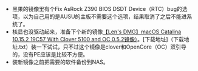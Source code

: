 - 黑果的镜像里有个Fix AsRock Z390 BIOS DSDT Device（RTC）bug的选项，以为自己用的是AUSU的主板不需要这个选项，结果取消了之后不能进系统了。
- 核显也没驱动起来，准备下个新的镜像[【Len's DMG】macOS Catalina 10.15.2 19C57 With Clover 5100 and OC 0.5.2镜像）](http://bbs.pcbeta.com/viewthread-1836586-1-1.html)。[下载地址]（下载地址.txt）装一下试试，只不过这个镜像是clover和OpenCore（OC）双引导的，没有PE应该是比较不方便。
- 装新镜像之前把需要的软件备份到NAS。
